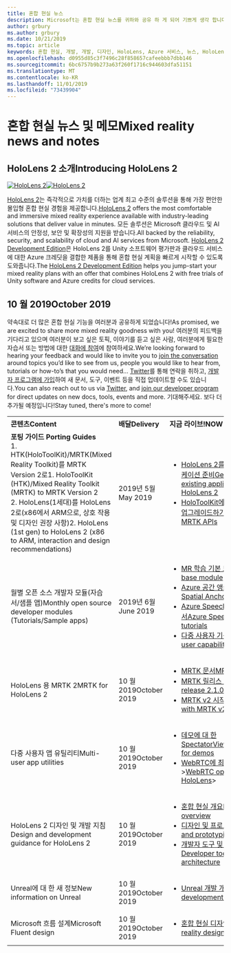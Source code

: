 ```yaml
---
title: 혼합 현실 뉴스
description: Microsoft는 혼합 현실 뉴스를 귀하와 공유 하 게 되어 기쁘게 생각 합니다. 사용자 의견을 기다리고 있으며 대화를 참여 하도록 초대 하 고 싶습니다.
author: grbury
ms.author: grbury
ms.date: 10/21/2019
ms.topic: article
keywords: 혼합 현실, 개발, 개발, 디자인, HoloLens, Azure 서비스, 뉴스, HoloLens 2
ms.openlocfilehash: d0955d85c3f7496c28f858657cafeebbb7dbb146
ms.sourcegitcommit: 6bc6757b9b273a63f260f1716c944603dfa51151
ms.translationtype: MT
ms.contentlocale: ko-KR
ms.lasthandoff: 11/01/2019
ms.locfileid: "73439904"
---
```

# <a name="mixed-reality-news-and-notes"></a><span data-ttu-id="d10c4-105">혼합 현실 뉴스 및 메모</span><span class="sxs-lookup"><span data-stu-id="d10c4-105">Mixed reality news and notes</span></span>

## <a name="introducing-hololens-2"></a><span data-ttu-id="d10c4-106">HoloLens 2 소개</span><span class="sxs-lookup"><span data-stu-id="d10c4-106">Introducing HoloLens 2</span></span>

<span data-ttu-id="d10c4-107">[![HoloLens 2](images/hololens2.jpg)](https://www.microsoft.com/hololens/hardware)</span><span class="sxs-lookup"><span data-stu-id="d10c4-107">[![HoloLens 2](images/hololens2.jpg)](https://www.microsoft.com/hololens/hardware)</span></span>

<span data-ttu-id="d10c4-108">[HoloLens 2](https://www.microsoft.com/hololens/hardware)는 즉각적으로 가치를 더하는 업계 최고 수준의 솔루션을 통해 가장 편안한 몰입형 혼합 현실 경험을 제공합니다.</span><span class="sxs-lookup"><span data-stu-id="d10c4-108">[HoloLens 2](https://www.microsoft.com/hololens/hardware) offers the most comfortable and immersive mixed reality experience available with industry-leading solutions that deliver value in minutes.</span></span> <span data-ttu-id="d10c4-109">모든 솔루션은 Microsoft 클라우드 및 AI 서비스의 안정성, 보안 및 확장성의 지원을 받습니다.</span><span class="sxs-lookup"><span data-stu-id="d10c4-109">All backed by the reliability, security, and scalability of cloud and AI services from Microsoft.</span></span> <span data-ttu-id="d10c4-110">[HoloLens 2 Development Edition](https://www.microsoft.com//hololens/developers)은 HoloLens 2를 Unity 소프트웨어 평가판과 클라우드 서비스에 대한 Azure 크레딧을 결합한 제품을 통해 혼합 현실 계획을 빠르게 시작할 수 있도록 도와줍니다.</span><span class="sxs-lookup"><span data-stu-id="d10c4-110">The [HoloLens 2 Development Edition](https://www.microsoft.com//hololens/developers) helps you jump-start your mixed reality plans with an offer that combines HoloLens 2 with free trials of Unity software and Azure credits for cloud services.</span></span>

## <a name="october-2019"></a><span data-ttu-id="d10c4-111">10 월 2019</span><span class="sxs-lookup"><span data-stu-id="d10c4-111">October 2019</span></span>

<span data-ttu-id="d10c4-112">약속대로 더 많은 혼합 현실 기능을 여러분과 공유하게 되었습니다!</span><span class="sxs-lookup"><span data-stu-id="d10c4-112">As promised, we are excited to share more mixed reality goodness with you!</span></span> <span data-ttu-id="d10c4-113">여러분의 피드백을 기다리고 있으며 여러분이 보고 싶은 토픽, 이야기를 듣고 싶은 사람, 여러분에게 필요한 자습서 또는 방법에 대한 [대화에 참여](https://holodevelopersslack.azurewebsites.net/)에 참여하세요.</span><span class="sxs-lookup"><span data-stu-id="d10c4-113">We’re looking forward to hearing your feedback and would like to invite you to [join the conversation](https://holodevelopersslack.azurewebsites.net/) around topics you’d like to see from us, people you would like to hear from, tutorials or how-to’s that you would need…</span></span> <span data-ttu-id="d10c4-114">[Twitter](https://twitter.com/MxdRealityDev)를 통해 연락을 취하고, [개발자 프로그램에 가입](https://aka.ms/iwantmr)하여 새 문서, 도구, 이벤트 등을 직접 업데이트할 수도 있습니다.</span><span class="sxs-lookup"><span data-stu-id="d10c4-114">You can also reach out to us via [Twitter](https://twitter.com/MxdRealityDev), and [join our developer program](https://aka.ms/iwantmr) for direct updates on new docs, tools, events and more.</span></span> <span data-ttu-id="d10c4-115">기대해주세요. 보다 더 추가될 예정입니다!</span><span class="sxs-lookup"><span data-stu-id="d10c4-115">Stay tuned, there's more to come!</span></span>

<table>
<tr>
<th style="width: 400px; text-align:left;"><span data-ttu-id="d10c4-116">콘텐츠</span><span class="sxs-lookup"><span data-stu-id="d10c4-116">Content</span></span></th><th style="width: 125px; text-align:left;"><span data-ttu-id="d10c4-117">배달</span><span class="sxs-lookup"><span data-stu-id="d10c4-117">Delivery</span></span></th><th style="width: 125px; text-align:left;"><span data-ttu-id="d10c4-118">지금 라이브!</span><span class="sxs-lookup"><span data-stu-id="d10c4-118">NOW LIVE!</span></span></th>
</tr> 
<tr>
<td><span data-ttu-id="d10c4-119"><b>포팅 가이드</b> </span><span class="sxs-lookup"><span data-stu-id="d10c4-119"><b>Porting Guides</b> </span></span><br><span data-ttu-id="d10c4-120">1. HTK(HoloToolKit)/MRTK(Mixed Reality Toolkit)를 MRTK Version 2로</span><span class="sxs-lookup"><span data-stu-id="d10c4-120">1. HoloToolKit (HTK)/Mixed Reality Toolkit (MRTK) to MRTK Version 2</span></span>
<br><span data-ttu-id="d10c4-121">2. HoloLens(1세대)를 HoloLens 2로(x86에서 ARM으로, 상호 작용 및 디자인 권장 사항)</span><span class="sxs-lookup"><span data-stu-id="d10c4-121">2. HoloLens (1st gen) to HoloLens 2 (x86 to ARM, interaction and design recommendations)</span></span>
</td></td><td><span data-ttu-id="d10c4-122">2019년 5월</span><span class="sxs-lookup"><span data-stu-id="d10c4-122">May 2019</span></span></td><td> <ul><li><span data-ttu-id="d10c4-123"><a href=https://docs.microsoft.com/windows/mixed-reality/mrtk-porting-guide>HoloLens 2를 위한 기존 애플리케이션 준비</a></span><span class="sxs-lookup"><span data-stu-id="d10c4-123"><a href=https://docs.microsoft.com/windows/mixed-reality/mrtk-porting-guide>Getting your existing application ready for HoloLens 2</a></span></span><li><span data-ttu-id="d10c4-124"><a href=https://microsoft.github.io/MixedRealityToolkit-Unity/Documentation/HTKToMRTKPortingGuide.html>HoloToolKit에서 MRTK API로 업그레이드하기</a></span><span class="sxs-lookup"><span data-stu-id="d10c4-124"><a href=https://microsoft.github.io/MixedRealityToolkit-Unity/Documentation/HTKToMRTKPortingGuide.html>HoloToolKit to MRTK APIs</a></span></span></td>
</tr>
<tr>
<td><span data-ttu-id="d10c4-125">월별 오픈 소스 개발자 모듈(자습서/샘플 앱)</span><span class="sxs-lookup"><span data-stu-id="d10c4-125">Monthly open source developer modules (Tutorials/Sample apps)</span></span></td><td><span data-ttu-id="d10c4-126">2019년 6월</span><span class="sxs-lookup"><span data-stu-id="d10c4-126">June 2019</span></span></td><td> <ul><li><span data-ttu-id="d10c4-127"><a href=https://docs.microsoft.com/windows/mixed-reality/mrlearning-base-ch1>MR 학습 기본 모듈</a></span><span class="sxs-lookup"><span data-stu-id="d10c4-127"><a href=https://docs.microsoft.com/windows/mixed-reality/mrlearning-base-ch1>MR learning base module</a></span></span><li><span data-ttu-id="d10c4-128"><a href=https://docs.microsoft.com/windows/mixed-reality/mrlearning-asa-ch1>Azure 공간 앵커 자습서</a></span><span class="sxs-lookup"><span data-stu-id="d10c4-128"><a href=https://docs.microsoft.com/windows/mixed-reality/mrlearning-asa-ch1>Azure Spatial Anchors tutorials</a></span></span><li><span data-ttu-id="d10c4-129"><a href=https://docs.microsoft.com/windows/mixed-reality/mrlearning-speechsdk-ch1>Azure Speech Services 자습서</a></span><span class="sxs-lookup"><span data-stu-id="d10c4-129"><a href=https://docs.microsoft.com/windows/mixed-reality/mrlearning-speechsdk-ch1>Azure Speech Services tutorials</a></span></span><li><span data-ttu-id="d10c4-130"><a href=https://docs.microsoft.com/windows/mixed-reality/mrlearning-sharing(photon)-ch1>다중 사용자 기능 자습서</a></span><span class="sxs-lookup"><span data-stu-id="d10c4-130"><a href=https://docs.microsoft.com/windows/mixed-reality/mrlearning-sharing(photon)-ch1>Multi-user capabilities tutorials</a></span></span></td>
</tr>
<tr>
<td><span data-ttu-id="d10c4-131">HoloLens 용 MRTK 2</span><span class="sxs-lookup"><span data-stu-id="d10c4-131">MRTK for HoloLens 2</span></span></td><td><span data-ttu-id="d10c4-132">10 월 2019</span><span class="sxs-lookup"><span data-stu-id="d10c4-132">October 2019</span></span></td><td> <ul><li><span data-ttu-id="d10c4-133"><a href=https://microsoft.github.io/MixedRealityToolkit-Unity/Documentation/GettingStartedWithTheMRTK.html>MRTK 문서</a></span><span class="sxs-lookup"><span data-stu-id="d10c4-133"><a href=https://microsoft.github.io/MixedRealityToolkit-Unity/Documentation/GettingStartedWithTheMRTK.html>MRTK docs</a></span></span><li><span data-ttu-id="d10c4-134"><a href=https://github.com/Microsoft/MixedRealityToolkit-Unity/releases>MRTK 릴리스 2.1.0</a></span><span class="sxs-lookup"><span data-stu-id="d10c4-134"><a href=https://github.com/Microsoft/MixedRealityToolkit-Unity/releases>MRTK release 2.1.0</a></span></span><li><span data-ttu-id="d10c4-135"><a href=https://docs.microsoft.com/windows/mixed-reality/mrtk-getting-started>MRTK v2 시작</a></span><span class="sxs-lookup"><span data-stu-id="d10c4-135"><a href=https://docs.microsoft.com/windows/mixed-reality/mrtk-getting-started>Getting started with MRTK v2</a></span></span></td>
</tr>
<tr>
<td><span data-ttu-id="d10c4-136">다중 사용자 앱 유틸리티</span><span class="sxs-lookup"><span data-stu-id="d10c4-136">Multi-user app utilities</span></span></td><td><span data-ttu-id="d10c4-137">10 월 2019</span><span class="sxs-lookup"><span data-stu-id="d10c4-137">October 2019</span></span></td><td> <ul><li><span data-ttu-id="d10c4-138"><a href=https://docs.microsoft.com/windows/mixed-reality/spectator-view>데모에 대 한 SpectatorView</a></span><span class="sxs-lookup"><span data-stu-id="d10c4-138"><a href=https://docs.microsoft.com/windows/mixed-reality/spectator-view>SpectatorView for demos</a></span></span><li><span data-ttu-id="d10c4-139"><a href=https://github.com/microsoft/MixedReality-WebRTC>WebRTC에 최적화 된</a>></span><span class="sxs-lookup"><span data-stu-id="d10c4-139"><a href=https://github.com/microsoft/MixedReality-WebRTC>WebRTC optimized for HoloLens</a>></span></span></td>
</tr>
<tr>
<td><span data-ttu-id="d10c4-140">HoloLens 2 디자인 및 개발 지침</span><span class="sxs-lookup"><span data-stu-id="d10c4-140">Design and development guidance for HoloLens 2</span></span></td><td><span data-ttu-id="d10c4-141">10 월 2019</span><span class="sxs-lookup"><span data-stu-id="d10c4-141">October 2019</span></span></td><td> <ul><li><span data-ttu-id="d10c4-142"><a href=https://docs.microsoft.com/windows/mixed-reality/>혼합 현실 개요</a></span><span class="sxs-lookup"><span data-stu-id="d10c4-142"><a href=https://docs.microsoft.com/windows/mixed-reality/>Mixed reality overview</a></span></span><li><span data-ttu-id="d10c4-143"><a href=https://docs.microsoft.com/windows/mixed-reality/design>디자인 및 프로토타입</a></span><span class="sxs-lookup"><span data-stu-id="d10c4-143"><a href=https://docs.microsoft.com/windows/mixed-reality/design>Designing and prototyping</a></span></span><li><span data-ttu-id="d10c4-144"><a href=https://docs.microsoft.com/windows/mixed-reality/development>개발자 도구 및 아키텍처</a></span><span class="sxs-lookup"><span data-stu-id="d10c4-144"><a href=https://docs.microsoft.com/windows/mixed-reality/development>Developer tools and architecture</a></span></span></td>
</tr>
<tr>
  <td><span data-ttu-id="d10c4-145">Unreal에 대 한 새 정보</span><span class="sxs-lookup"><span data-stu-id="d10c4-145">New information on Unreal</span></span></td><td><span data-ttu-id="d10c4-146">10 월 2019</span><span class="sxs-lookup"><span data-stu-id="d10c4-146">October 2019</span></span></td><td> <ul><li><span data-ttu-id="d10c4-147"><a href=https://docs.microsoft.com/windows/mixed-reality/unreal-development-overview>Unreal 개발 개요</a></span><span class="sxs-lookup"><span data-stu-id="d10c4-147"><a href=https://docs.microsoft.com/windows/mixed-reality/unreal-development-overview>Unreal development overview</a></span></span></td>
</tr>
<tr>
  <td><span data-ttu-id="d10c4-148">Microsoft 흐름 설계</span><span class="sxs-lookup"><span data-stu-id="d10c4-148">Microsoft Fluent design</span></span></td><td><span data-ttu-id="d10c4-149">10 월 2019</span><span class="sxs-lookup"><span data-stu-id="d10c4-149">October 2019</span></span></td><td> <ul><li><span data-ttu-id="d10c4-150"><a href=https://www.microsoft.com/design/fluent/>혼합 현실 디자인 페이지</a></span><span class="sxs-lookup"><span data-stu-id="d10c4-150"><a href=https://www.microsoft.com/design/fluent/>Mixed reality design page</a></span></span></td>
</tr>
</table>
